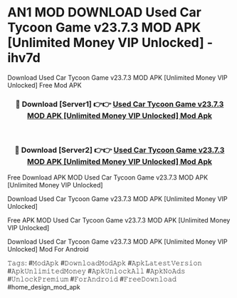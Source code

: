 # AN1 MOD DOWNLOAD Used Car Tycoon Game v23.7.3 MOD APK [Unlimited Money VIP Unlocked] - ihv7d
Download Used Car Tycoon Game v23.7.3 MOD APK [Unlimited Money VIP Unlocked] Free Mod APK

<div align="center">
<h3>🔴 Download [Server1] 👉👉 <a href="https://apk-comot.site?title=Used_Car_Tycoon_Game_v23.7.3_MOD_APK_[Unlimited_Money_VIP_Unlocked]">Used Car Tycoon Game v23.7.3 MOD APK [Unlimited Money VIP Unlocked] Mod Apk</a></h3><br>

<h3>🔴 Download [Server2] 👉👉 <a href="https://apk-comot.site?title=Used_Car_Tycoon_Game_v23.7.3_MOD_APK_[Unlimited_Money_VIP_Unlocked]">Used Car Tycoon Game v23.7.3 MOD APK [Unlimited Money VIP Unlocked] Mod Apk</a></h3>
</div>


Free Download APK MOD Used Car Tycoon Game v23.7.3 MOD APK [Unlimited Money VIP Unlocked]

Download Used Car Tycoon Game v23.7.3 MOD APK [Unlimited Money VIP Unlocked] 

Free APK MOD Used Car Tycoon Game v23.7.3 MOD APK [Unlimited Money VIP Unlocked] 

Download Used Car Tycoon Game v23.7.3 MOD APK [Unlimited Money VIP Unlocked] Mod For Android

𝚃𝚊𝚐𝚜: #𝙼𝚘𝚍𝙰𝚙𝚔 #𝙳𝚘𝚠𝚗𝚕𝚘𝚊𝚍𝙼𝚘𝚍𝙰𝚙𝚔 #𝙰𝚙𝚔𝙻𝚊𝚝𝚎𝚜𝚝𝚅𝚎𝚛𝚜𝚒𝚘𝚗 #𝙰𝚙𝚔𝚄𝚗𝚕𝚒𝚖𝚒𝚝𝚎𝚍𝙼𝚘𝚗𝚎𝚢 #𝙰𝚙𝚔𝚄𝚗𝚕𝚘𝚌𝚔𝙰𝚕𝚕 #𝙰𝚙𝚔𝙽𝚘𝙰𝚍𝚜 #𝚄𝚗𝚕𝚘𝚌𝚔𝙿𝚛𝚎𝚖𝚒𝚞𝚖 #𝙵𝚘𝚛𝙰𝚗𝚍𝚛𝚘𝚒𝚍 #𝙵𝚛𝚎𝚎𝙳𝚘𝚠𝚗𝚕𝚘𝚊𝚍 #home_design_mod_apk